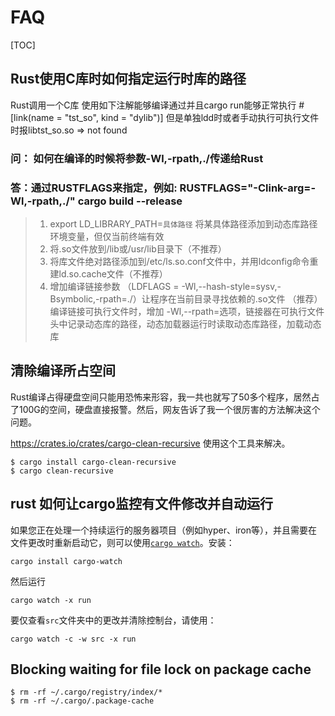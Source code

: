 # FAQ
[TOC]

## Rust使用C库时如何指定运行时库的路径
Rust调用一个C库 使用如下注解能够编译通过并且cargo run能够正常执行 #[link(name = "tst_so", kind = "dylib")] 但是单独ldd时或者手动执行可执行文件时报libtst_so.so => not found

### 问： 如何在编译的时候将参数-Wl,-rpath,./传递给Rust

### 答：通过RUSTFLAGS来指定，例如: RUSTFLAGS="-Clink-arg=-Wl,-rpath,./" cargo build --release

> 1. export LD_LIBRARY_PATH=`具体路径`
>  将某具体路径添加到动态库路径环境变量，但仅当前终端有效
>  2. 将.so文件放到/lib或/usr/lib目录下（不推荐）
>  3. 将库文件绝对路径添加到/etc/ls.so.conf文件中，并用ldconfig命令重建ld.so.cache文件（不推荐）
>  4. 增加编译链接参数 （LDFLAGS = -Wl,--hash-style=sysv,-Bsymbolic,-rpath=./）让程序在当前目录寻找依赖的.so文件   （推荐）
编译链接可执行文件时，增加 -Wl,--rpath=选项，链接器在可执行文件头中记录动态库的路径，动态加载器运行时读取动态库路径，加载动态库


## 清除编译所占空间

Rust编译占得硬盘空间只能用恐怖来形容，我一共也就写了50多个程序，居然占了100G的空间，硬盘直接报警。然后，网友告诉了我一个很厉害的方法解决这个问题。

<https://crates.io/crates/cargo-clean-recursive> 使用这个工具来解决。

```shell
$ cargo install cargo-clean-recursive
$ cargo clean-recursive
```



## rust 如何让cargo监控有文件修改并自动运行

如果您正在处理一个持续运行的服务器项目（例如hyper、iron等），并且需要在文件更改时重新启动它，则可以使用[`cargo watch`](https://www.saoniuhuo.com/link?url=https://github.com/watchexec/cargo-watch)。安装：

```shell
cargo install cargo-watch
```

然后运行

```shell
cargo watch -x run
```

要仅查看`src`文件夹中的更改并清除控制台，请使用：

```shell
cargo watch -c -w src -x run
```



## Blocking waiting for file lock on package cache

```shell
$ rm -rf ~/.cargo/registry/index/*
$ rm -rf ~/.cargo/.package-cache
```

